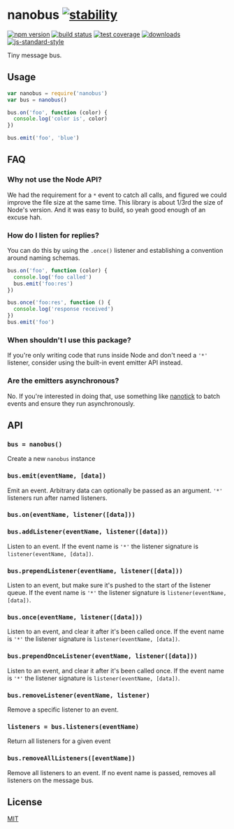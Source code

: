 # nanobus [![stability][0]][1]
[![npm version][2]][3] [![build status][4]][5] [![test coverage][6]][7]
[![downloads][8]][9] [![js-standard-style][10]][11]

Tiny message bus.

## Usage
```js
var nanobus = require('nanobus')
var bus = nanobus()

bus.on('foo', function (color) {
  console.log('color is', color)
})

bus.emit('foo', 'blue')
```

## FAQ
### Why not use the Node API?
We had the requirement for a `*` event to catch all calls, and figured we could
improve the file size at the same time. This library is about 1/3rd the size of
Node's version. And it was easy to build, so yeah good enough of an excuse hah.

### How do I listen for replies?
You can do this by using the `.once()` listener and establishing a convention
around naming schemas.

```js
bus.on('foo', function (color) {
  console.log('foo called')
  bus.emit('foo:res')
})

bus.once('foo:res', function () {
  console.log('response received')
})
bus.emit('foo')
```

### When shouldn't I use this package?
If you're only writing code that runs inside Node and don't need a `'*'`
listener, consider using the built-in event emitter API instead.

### Are the emitters asynchronous?
No. If you're interested in doing that, use something like
[nanotick](https://github.com/yoshuawuyts/nanotick) to batch events and ensure
they run asynchronously.

## API
### `bus = nanobus()`
Create a new `nanobus` instance

### `bus.emit(eventName, [data])`
Emit an event. Arbitrary data can optionally be passed as an argument. `'*'`
listeners run after named listeners.

### `bus.on(eventName, listener([data]))`
### `bus.addListener(eventName, listener([data]))`
Listen to an event. If the event name is `'*'` the listener signature is
`listener(eventName, [data])`.

### `bus.prependListener(eventName, listener([data]))`
Listen to an event, but make sure it's pushed to the start of the listener
queue. If the event name is `'*'` the listener signature is
`listener(eventName, [data])`.

### `bus.once(eventName, listener([data]))`
Listen to an event, and clear it after it's been called once.  If the event
name is `'*'` the listener signature is `listener(eventName, [data])`.

### `bus.prependOnceListener(eventName, listener([data]))`
Listen to an event, and clear it after it's been called once.  If the event
name is `'*'` the listener signature is `listener(eventName, [data])`.

### `bus.removeListener(eventName, listener)`
Remove a specific listener to an event.

### `listeners = bus.listeners(eventName)`
Return all listeners for a given event

### `bus.removeAllListeners([eventName])`
Remove all listeners to an event. If no event name is passed, removes all
listeners on the message bus.

## License
[MIT](https://tldrlegal.com/license/mit-license)

[0]: https://img.shields.io/badge/stability-experimental-orange.svg?style=flat-square
[1]: https://nodejs.org/api/documentation.html#documentation_stability_index
[2]: https://img.shields.io/npm/v/nanobus.svg?style=flat-square
[3]: https://npmjs.org/package/nanobus
[4]: https://img.shields.io/travis/yoshuawuyts/nanobus/master.svg?style=flat-square
[5]: https://travis-ci.org/yoshuawuyts/nanobus
[6]: https://img.shields.io/codecov/c/github/yoshuawuyts/nanobus/master.svg?style=flat-square
[7]: https://codecov.io/github/yoshuawuyts/nanobus
[8]: http://img.shields.io/npm/dm/nanobus.svg?style=flat-square
[9]: https://npmjs.org/package/nanobus
[10]: https://img.shields.io/badge/code%20style-standard-brightgreen.svg?style=flat-square
[11]: https://github.com/feross/standard
